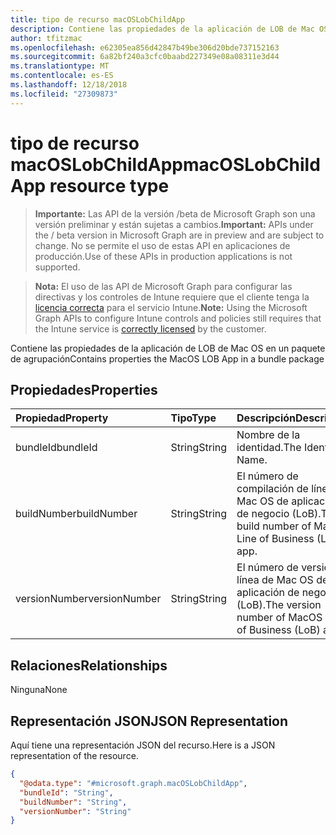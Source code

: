 ```yaml
---
title: tipo de recurso macOSLobChildApp
description: Contiene las propiedades de la aplicación de LOB de Mac OS en un paquete de agrupación
author: tfitzmac
ms.openlocfilehash: e62305ea856d42847b49be306d20bde737152163
ms.sourcegitcommit: 6a82bf240a3cfc0baabd227349e08a08311e3d44
ms.translationtype: MT
ms.contentlocale: es-ES
ms.lasthandoff: 12/18/2018
ms.locfileid: "27309873"
---
```

# <a name="macoslobchildapp-resource-type"></a><span data-ttu-id="80723-103">tipo de recurso macOSLobChildApp</span><span class="sxs-lookup"><span data-stu-id="80723-103">macOSLobChildApp resource type</span></span>

> <span data-ttu-id="80723-104">**Importante:** Las API de la versión /beta de Microsoft Graph son una versión preliminar y están sujetas a cambios.</span><span class="sxs-lookup"><span data-stu-id="80723-104">**Important:** APIs under the / beta version in Microsoft Graph are in preview and are subject to change.</span></span> <span data-ttu-id="80723-105">No se permite el uso de estas API en aplicaciones de producción.</span><span class="sxs-lookup"><span data-stu-id="80723-105">Use of these APIs in production applications is not supported.</span></span>

> <span data-ttu-id="80723-106">**Nota:** El uso de las API de Microsoft Graph para configurar las directivas y los controles de Intune requiere que el cliente tenga la [licencia correcta](https://go.microsoft.com/fwlink/?linkid=839381) para el servicio Intune.</span><span class="sxs-lookup"><span data-stu-id="80723-106">**Note:** Using the Microsoft Graph APIs to configure Intune controls and policies still requires that the Intune service is [correctly licensed](https://go.microsoft.com/fwlink/?linkid=839381) by the customer.</span></span>

<span data-ttu-id="80723-107">Contiene las propiedades de la aplicación de LOB de Mac OS en un paquete de agrupación</span><span class="sxs-lookup"><span data-stu-id="80723-107">Contains properties the MacOS LOB App in a bundle package</span></span>
## <a name="properties"></a><span data-ttu-id="80723-108">Propiedades</span><span class="sxs-lookup"><span data-stu-id="80723-108">Properties</span></span>
|<span data-ttu-id="80723-109">Propiedad</span><span class="sxs-lookup"><span data-stu-id="80723-109">Property</span></span>|<span data-ttu-id="80723-110">Tipo</span><span class="sxs-lookup"><span data-stu-id="80723-110">Type</span></span>|<span data-ttu-id="80723-111">Descripción</span><span class="sxs-lookup"><span data-stu-id="80723-111">Description</span></span>|
|:---|:---|:---|
|<span data-ttu-id="80723-112">bundleId</span><span class="sxs-lookup"><span data-stu-id="80723-112">bundleId</span></span>|<span data-ttu-id="80723-113">String</span><span class="sxs-lookup"><span data-stu-id="80723-113">String</span></span>|<span data-ttu-id="80723-114">Nombre de la identidad.</span><span class="sxs-lookup"><span data-stu-id="80723-114">The Identity Name.</span></span>|
|<span data-ttu-id="80723-115">buildNumber</span><span class="sxs-lookup"><span data-stu-id="80723-115">buildNumber</span></span>|<span data-ttu-id="80723-116">String</span><span class="sxs-lookup"><span data-stu-id="80723-116">String</span></span>|<span data-ttu-id="80723-117">El número de compilación de línea de Mac OS de aplicación de negocio (LoB).</span><span class="sxs-lookup"><span data-stu-id="80723-117">The build number of MacOS Line of Business (LoB) app.</span></span>|
|<span data-ttu-id="80723-118">versionNumber</span><span class="sxs-lookup"><span data-stu-id="80723-118">versionNumber</span></span>|<span data-ttu-id="80723-119">String</span><span class="sxs-lookup"><span data-stu-id="80723-119">String</span></span>|<span data-ttu-id="80723-120">El número de versión de línea de Mac OS de aplicación de negocio (LoB).</span><span class="sxs-lookup"><span data-stu-id="80723-120">The version number of MacOS Line of Business (LoB) app.</span></span>|

## <a name="relationships"></a><span data-ttu-id="80723-121">Relaciones</span><span class="sxs-lookup"><span data-stu-id="80723-121">Relationships</span></span>
<span data-ttu-id="80723-122">Ninguna</span><span class="sxs-lookup"><span data-stu-id="80723-122">None</span></span>
## <a name="json-representation"></a><span data-ttu-id="80723-123">Representación JSON</span><span class="sxs-lookup"><span data-stu-id="80723-123">JSON Representation</span></span>
<span data-ttu-id="80723-124">Aquí tiene una representación JSON del recurso.</span><span class="sxs-lookup"><span data-stu-id="80723-124">Here is a JSON representation of the resource.</span></span>
<!-- {
  "blockType": "resource",
  "@odata.type": "microsoft.graph.macOSLobChildApp"
}
-->
``` json
{
  "@odata.type": "#microsoft.graph.macOSLobChildApp",
  "bundleId": "String",
  "buildNumber": "String",
  "versionNumber": "String"
}
```





